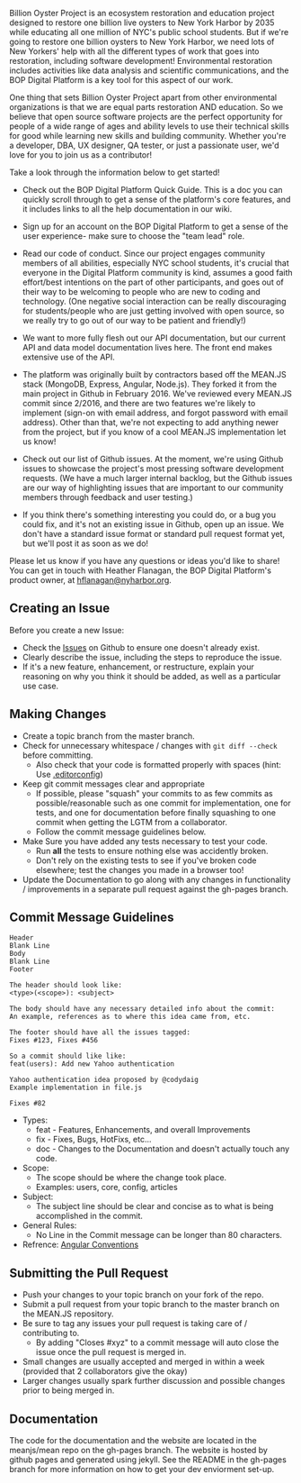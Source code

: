 
Billion Oyster Project is an ecosystem restoration and education project designed to restore one billion live oysters to New York Harbor by 2035 while educating all one million of NYC's public school students.  But if we're going to restore one billion oysters to New York Harbor, we need lots of New Yorkers' help with all the different types of work that goes into restoration, including software development!  Environmental restoration includes activities like data analysis and scientific communications, and the BOP Digital Platform is a key tool for this aspect of our work.  

One thing that sets Billion Oyster Project apart from other environmental organizations is that we are equal parts restoration AND education.  So we believe that open source software projects are the perfect opportunity for people of a wide range of ages and ability levels to use their technical skills for good while learning new skills and building community.  Whether you're a developer, DBA, UX designer, QA tester, or just a passionate user, we'd love for you to join us as a contributor!  

Take a look through the information below to get started!  

* Check out the BOP Digital Platform Quick Guide.  This is a doc you can quickly scroll through to get a sense of the platform's core features, and it includes links to all the help documentation in our wiki.

* Sign up for an account on the BOP Digital Platform to get a sense of the user experience- make sure to choose the "team lead" role.  

* Read our code of conduct.  Since our project engages community members of all abilities, especially NYC school students, it's crucial that everyone in the Digital Platform community is kind, assumes a good faith effort/best intentions on the part of other participants, and goes out of their way to be welcoming to people who are new to coding and technology.  (One negative social interaction can be really discouraging for students/people who are just getting involved with open source, so we really try to go out of our way to be patient and friendly!)  

* We want to more fully flesh out our API documentation, but our current API and data model documentation lives here.  The front end makes extensive use of the API.

* The platform was originally built by contractors based off the MEAN.JS stack (MongoDB, Express, Angular, Node.js).  They forked it from the main project in Github in February 2016.  We've reviewed every MEAN.JS commit since 2/2016, and there are two features we're likely to implement (sign-on with email address, and forgot password with email address).  Other than that, we're not expecting to add anything newer from the project, but if you know of a cool MEAN.JS implementation let us know!

* Check out our list of Github issues.  At the moment, we're using Github issues to showcase the project's most pressing software development requests.  (We have a much larger internal backlog, but the Github issues are our way of highlighting issues that are important to our community members through feedback and user testing.)

* If you think there's something interesting you could do, or a bug you could fix, and it's not an existing issue in Github, open up an issue.  We don't have a standard issue format or standard pull request format yet, but we'll post it as soon as we do!

Please let us know if you have any questions or ideas you'd like to share!  You can get in touch with Heather Flanagan, the BOP Digital Platform's product owner, at <hflanagan@nyharbor.org>.




## Creating an Issue

Before you create a new Issue:
* Check the [Issues](https://github.com/meanjs/mean/issues) on Github to ensure one doesn't already exist.
* Clearly describe the issue, including the steps to reproduce the issue.
* If it's a new feature, enhancement, or restructure, explain your reasoning on why you think it should be added, as well as a particular use case.

## Making Changes

* Create a topic branch from the master branch.
* Check for unnecessary whitespace / changes with `git diff --check` before committing.
	* Also check that your code is formatted properly with spaces (hint: Use [.editorconfig](http://editorconfig.org/))
* Keep git commit messages clear and appropriate
	* If possible, please "squash" your commits to as few commits as possible/reasonable such as one commit for implementation, one for tests, and one for documentation before finally squashing to one commit when getting the LGTM from a collaborator.
  * Follow the commit message guidelines below.
* Make Sure you have added any tests necessary to test your code.
	* Run __all__ the tests to ensure nothing else was accidently broken.
	* Don't rely on the existing tests to see if you've broken code elsewhere; test the changes you made in a browser too!
* Update the Documentation to go along with any changes in functionality / improvements in a separate pull request against the gh-pages branch.

## Commit Message Guidelines
```
Header
Blank Line
Body
Blank Line
Footer

The header should look like:
<type>(<scope>): <subject>

The body should have any necessary detailed info about the commit:
An example, references as to where this idea came from, etc.

The footer should have all the issues tagged:
Fixes #123, Fixes #456

So a commit should like like:
feat(users): Add new Yahoo authentication

Yahoo authentication idea proposed by @codydaig
Example implementation in file.js

Fixes #82
```

* Types: 
  * feat - Features, Enhancements, and overall Improvements
  * fix - Fixes, Bugs, HotFixs, etc...
  * doc - Changes to the Documentation and doesn't actually touch any code.
* Scope:
  * The scope should be where the change took place.
  * Examples: users, core, config, articles
* Subject:
  * The subject line should be clear and concise as to what is being accomplished in the commit.
* General Rules:
  * No Line in the Commit message can be longer than 80 characters.
* Refrence: [Angular Conventions](https://github.com/ajoslin/conventional-changelog/blob/master/conventions/angular.md)


## Submitting the Pull Request

* Push your changes to your topic branch on your fork of the repo.
* Submit a pull request from your topic branch to the master branch on the MEAN.JS repository.
* Be sure to tag any issues your pull request is taking care of / contributing to.
	* By adding "Closes #xyz" to a commit message will auto close the issue once the pull request is merged in.
* Small changes are usually accepted and merged in within a week (provided that 2 collaborators give the okay)
* Larger changes usually spark further discussion and possible changes prior to being merged in.

## Documentation 

The code for the documentation and the website are located in the meanjs/mean repo on the gh-pages branch. The website is hosted by github pages and generated using jekyll. See the README in the gh-pages branch for more information on how to get your dev enviorment set-up.


